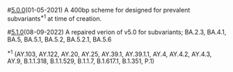 
#[5.0.0](https://github.com/quick-lab/COV19)(01-05-2021)
A 400bp scheme for designed for prevalent subvariants<sup>*1</sup> at time of creation. 

#[5.1.0](https://github.com/quick-lab/COV19)(08-09-2022)
A repaired verion of v5.0 for subvariants; BA.2.3, BA.4.1, BA.5, BA.5.1, BA.5.2, BA.5.2.1, BA.5.6


<sup>*1</sup>
(AY.103, AY.122, AY.20, AY.25, AY.39.1, AY.39.1.1, AY.4, AY.4.2, AY.4.3, AY.9, B.1.1.318, B.1.1.529, B.1.1.7, B.1.617.1, B.1.351, P.1)
